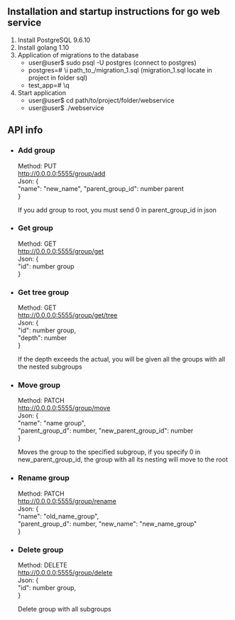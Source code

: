 ## Installation and startup instructions for go web service
1. Install PostgreSQL 9.6.10
2. Install golang 1.10
3. Application of migrations to the database
   * user@user$ sudo psql -U postgres  (connect to postgres)
   * postgres=# \i path_to_/migration_1.sql    (migration_1.sql locate in project in folder sql)
   * test_app=# \q
4. Start application  
   * user@user$ cd path/to/project/folder/webservice  
   * user@user$ ./webservice
   
## API info

* ### Add group  

    Method: PUT   
    http://0.0.0.0:5555/group/add  
    Json: {  
        "name": "new_name",
        "parent_group_id": number parent  
        }
    
    If you add group to root, you must send 0 in parent_group_id in json

* ### Get group 
        
    Method: GET                                             
    http://0.0.0.0:5555/group/get                                          
    Json: {                                                             
        "id": number group                                              
        }                                    

* ### Get tree group
     
    Method: GET                                                         
    http://0.0.0.0:5555/group/get/tree                                          
    Json: {                                                             
        "id": number group,                                             
        "depth": number  
        }                                    
    
    If the depth exceeds the actual, you will be given all the 
    groups with all the nested subgroups                                                               
    
* ### Move group

    Method: PATCH                                                         
    http://0.0.0.0:5555/group/move                                         
    Json: {                                                             
        "name": "name group",                                             
        "parent_group_d": number,
        "new_parent_group_id": number  
        }                                    
    
    Moves the group to the specified subgroup, if you specify 0 in 
    new_parent_group_id, the group with all its nesting will move to the root                                                              
    
* ### Rename group
    
    Method: PATCH                                                         
    http://0.0.0.0:5555/group/rename                                         
    Json: {                                                             
        "name": "old_name_group",                                             
        "parent_group_d": number,
        "new_name": "new_name_group"  
        }                                    
    
* ### Delete group
     
    Method: DELETE                                                         
    http://0.0.0.0:5555/group/delete   
    Json: {                                                             
        "id": number group,                                             
        }                                    
    
    Delete group with all subgroups 

